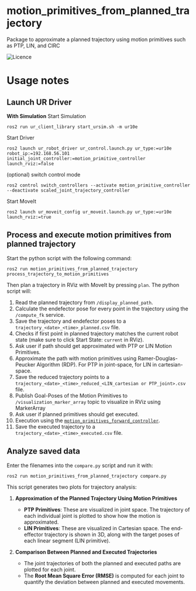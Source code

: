 motion_primitives_from_planned_trajectory
==========================================

Package to approximate a planned trajectory using motion primitives such as PTP, LIN, and CIRC

![Licence](https://img.shields.io/badge/License-Apache-2.0-blue.svg)

# Usage notes
## Launch UR Driver
**With Simulation**
Start Simulation
```
ros2 run ur_client_library start_ursim.sh -m ur10e
```
Start Driver
```
ros2 launch ur_robot_driver ur_control.launch.py ur_type:=ur10e robot_ip:=192.168.56.101 initial_joint_controller:=motion_primitive_controller launch_rviz:=false
```
(optional) switch control mode
```
ros2 control switch_controllers --activate motion_primitive_controller --deactivate scaled_joint_trajectory_controller
```
Start MoveIt
```
ros2 launch ur_moveit_config ur_moveit.launch.py ur_type:=ur10e launch_rviz:=true
```

## Process and execute motion primitives from planned trajectory
Start the python script with the following command:
```
ros2 run motion_primitives_from_planned_trajectory process_trajectory_to_motion_primitives
```
Then plan a trajectory in RViz with MoveIt by pressing `plan`. The python script will:
1. Read the planned trajectory from `/display_planned_path`.
2. Calculate the endefector pose for every point in the trajectory using the `/compute_fk` service.
3. Save the trajectory and endefector poses to a `trajectory_<date>_<time>_planned.csv` file.
4. Checks if first point in planned trajectory matches the current robot state (make sure to click Start State: `current` in RViz).
5. Ask user if path should get approximated with PTP or LIN Motion Primitives.
6. Approximate the path with motion primitives using Ramer-Douglas-Peucker Algorithm (RDP). For PTP in joint-space, for LIN in cartesian-space.
7. Save the reduced trajectory points to a `trajectory_<date>_<time>_reduced_<LIN_cartesian or PTP_joint>.csv` file.
8. Publish Goal-Poses of the Motion Primitives to `/visualization_marker_array` topic to visualize in RViz using MarkerArray
9. Ask user if planned primitives should get executed.
10. Execution using the [`motion_primitives_forward_controller`](https://github.com/b-robotized-forks/ros2_controllers/tree/motion_primitive_forward_controller/motion_primitives_forward_controller).
11. Save the executed trajectory to a `trajectory_<date>_<time>_executed.csv` file.

## Analyze saved data
Enter the filenames into the `compare.py` script and run it with:
```
ros2 run motion_primitives_from_planned_trajectory compare.py
```
This script generates two plots for trajectory analysis:
1. **Approximation of the Planned Trajectory Using Motion Primitives**  
   - **PTP Primitives**: These are visualized in joint space. The trajectory of each individual joint is plotted to show how the motion is approximated.
   - **LIN Primitives**: These are visualized in Cartesian space. The end-effector trajectory is shown in 3D, along with the target poses of each linear segment (LIN primitive).

2. **Comparison Between Planned and Executed Trajectories**  
   - The joint trajectories of both the planned and executed paths are plotted for each joint.
   - The **Root Mean Square Error (RMSE)** is computed for each joint to quantify the deviation between planned and executed movements.
